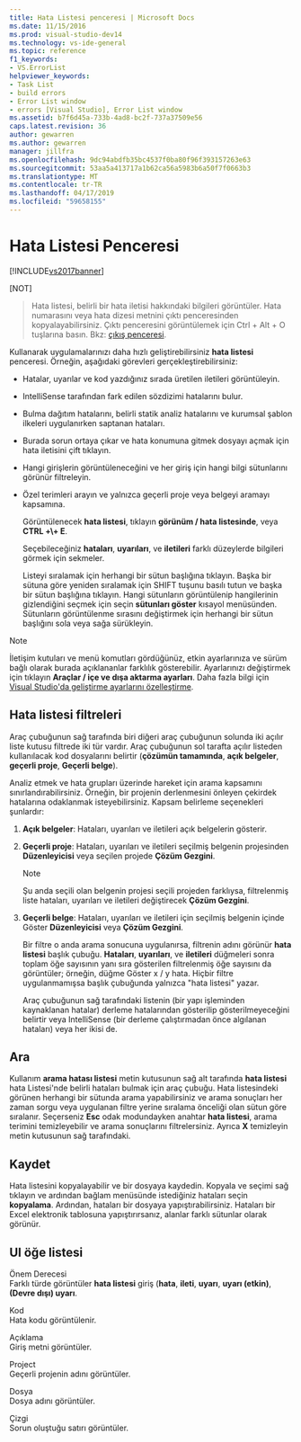 ```yaml
---
title: Hata Listesi penceresi | Microsoft Docs
ms.date: 11/15/2016
ms.prod: visual-studio-dev14
ms.technology: vs-ide-general
ms.topic: reference
f1_keywords:
- VS.ErrorList
helpviewer_keywords:
- Task List
- build errors
- Error List window
- errors [Visual Studio], Error List window
ms.assetid: b7f6d45a-733b-4ad8-bc2f-737a37509e56
caps.latest.revision: 36
author: gewarren
ms.author: gewarren
manager: jillfra
ms.openlocfilehash: 9dc94abdfb35bc4537f0ba80f96f393157263e63
ms.sourcegitcommit: 53aa5a413717a1b62ca56a5983b6a50f7f0663b3
ms.translationtype: MT
ms.contentlocale: tr-TR
ms.lasthandoff: 04/17/2019
ms.locfileid: "59658155"
---
```

# <a name="error-list-window"></a>Hata Listesi Penceresi
[!INCLUDE[vs2017banner](../../includes/vs2017banner.md)]

[NOT]
>  Hata listesi, belirli bir hata iletisi hakkındaki bilgileri görüntüler. Hata numarasını veya hata dizesi metnini çıktı penceresinden kopyalayabilirsiniz. Çıktı penceresini görüntülemek için Ctrl + Alt + O tuşlarına basın. Bkz: [çıkış penceresi](../../ide/reference/output-window.md).  
  
 Kullanarak uygulamalarınızı daha hızlı geliştirebilirsiniz **hata listesi** penceresi. Örneğin, aşağıdaki görevleri gerçekleştirebilirsiniz:  
  
- Hatalar, uyarılar ve kod yazdığınız sırada üretilen iletileri görüntüleyin.  
  
- IntelliSense tarafından fark edilen sözdizimi hatalarını bulur.  
  
- Bulma dağıtım hatalarını, belirli statik analiz hatalarını ve kurumsal şablon ilkeleri uygulanırken saptanan hataları.  
  
- Burada sorun ortaya çıkar ve hata konumuna gitmek dosyayı açmak için hata iletisini çift tıklayın.  
  
- Hangi girişlerin görüntüleneceğini ve her giriş için hangi bilgi sütunlarını görünür filtreleyin.  
  
- Özel terimleri arayın ve yalnızca geçerli proje veya belgeyi aramayı kapsamına.  
  
  Görüntülenecek **hata listesi**, tıklayın **görünüm / hata listesinde**, veya **CTRL +\\+ E**.  
  
  Seçebileceğiniz **hataları**, **uyarıları**, ve **iletileri** farklı düzeylerde bilgileri görmek için sekmeler.  
  
  Listeyi sıralamak için herhangi bir sütun başlığına tıklayın. Başka bir sütuna göre yeniden sıralamak için SHIFT tuşunu basılı tutun ve başka bir sütun başlığına tıklayın. Hangi sütunların görüntülenip hangilerinin gizlendiğini seçmek için seçin **sütunları göster** kısayol menüsünden. Sütunların görüntülenme sırasını değiştirmek için herhangi bir sütun başlığını sola veya sağa sürükleyin.  
  
> [!NOTE]
>  İletişim kutuları ve menü komutları gördüğünüz, etkin ayarlarınıza ve sürüm bağlı olarak burada açıklananlar farklılık gösterebilir. Ayarlarınızı değiştirmek için tıklayın **Araçlar / içe ve dışa aktarma ayarları**. Daha fazla bilgi için [Visual Studio'da geliştirme ayarlarını özelleştirme](http://msdn.microsoft.com/22c4debb-4e31-47a8-8f19-16f328d7dcd3).  
  
## <a name="error-list-filters"></a>Hata listesi filtreleri  
 Araç çubuğunun sağ tarafında biri diğeri araç çubuğunun solunda iki açılır liste kutusu filtrede iki tür vardır. Araç çubuğunun sol tarafta açılır listeden kullanılacak kod dosyalarını belirtir (**çözümün tamamında**, **açık belgeler**, **geçerli proje**,  **Geçerli belge**).  
  
 Analiz etmek ve hata grupları üzerinde hareket için arama kapsamını sınırlandırabilirsiniz. Örneğin, bir projenin derlenmesini önleyen çekirdek hatalarına odaklanmak isteyebilirsiniz. Kapsam belirleme seçenekleri şunlardır:  
  
1. **Açık belgeler**: Hataları, uyarıları ve iletileri açık belgelerin gösterir.  
  
2. **Geçerli proje**: Hataları, uyarıları ve iletileri seçilmiş belgenin projesinden **Düzenleyicisi** veya seçilen projede **Çözüm Gezgini**.  
  
   > [!NOTE]
   >  Şu anda seçili olan belgenin projesi seçili projeden farklıysa, filtrelenmiş liste hataları, uyarıları ve iletileri değiştirecek **Çözüm Gezgini**.  
  
3. **Geçerli belge**: Hataları, uyarıları ve iletileri için seçilmiş belgenin içinde Göster **Düzenleyicisi** veya **Çözüm Gezgini**.  
  
   Bir filtre o anda arama sonucuna uygulanırsa, filtrenin adını görünür **hata listesi** başlık çubuğu. **Hataları**, **uyarıları**, ve **iletileri** düğmeleri sonra toplam öğe sayısının yanı sıra gösterilen filtrelenmiş öğe sayısını da görüntüler; örneğin, düğme Göster x / y hata. Hiçbir filtre uygulanmamışsa başlık çubuğunda yalnızca "hata listesi" yazar.  
  
   Araç çubuğunun sağ tarafındaki listenin (bir yapı işleminden kaynaklanan hatalar) derleme hatalarından gösterilip gösterilmeyeceğini belirtir veya IntelliSense (bir derleme çalıştırmadan önce algılanan hataları) veya her ikisi de.  
  
## <a name="search"></a>Ara  
 Kullanım **arama hatası listesi** metin kutusunun sağ alt tarafında **hata listesi** hata Listesi'nde belirli hataları bulmak için araç çubuğu. Hata listesindeki görünen herhangi bir sütunda arama yapabilirsiniz ve arama sonuçları her zaman sorgu veya uygulanan filtre yerine sıralama önceliği olan sütun göre sıralanır. Seçerseniz **Esc** odak modundayken anahtar **hata listesi**, arama terimini temizleyebilir ve arama sonuçlarını filtrelersiniz. Ayrıca **X** temizleyin metin kutusunun sağ tarafındaki.  
  
## <a name="save"></a>Kaydet  
 Hata listesini kopyalayabilir ve bir dosyaya kaydedin. Kopyala ve seçimi sağ tıklayın ve ardından bağlam menüsünde istediğiniz hataları seçin **kopyalama**. Ardından, hataları bir dosyaya yapıştırabilirsiniz. Hataları bir Excel elektronik tablosuna yapıştırırsanız, alanlar farklı sütunlar olarak görünür.  
  
## <a name="ui-element-list"></a>UI öğe listesi  
 Önem Derecesi  
 Farklı türde görüntüler **hata listesi** giriş (**hata**, **ileti**, **uyarı**, **uyarı (etkin)**, **(Devre dışı) uyarı**.  
  
 Kod  
 Hata kodu görüntülenir.  
  
 Açıklama  
 Giriş metni görüntüler.  
  
 Project  
 Geçerli projenin adını görüntüler.  
  
 Dosya  
 Dosya adını görüntüler.  
  
 Çizgi  
 Sorun oluştuğu satırı görüntüler.

